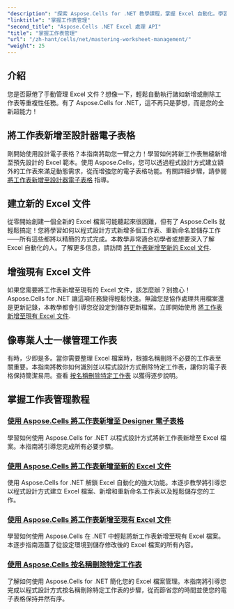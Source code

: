 ```yaml
---
"description": "探索 Aspose.Cells for .NET 教學課程，掌握 Excel 自動化。學習如何以程式設計方式在新的或現有的 Excel 檔案中新增/刪除工作表。"
"linktitle": "掌握工作表管理"
"second_title": "Aspose.Cells .NET Excel 處理 API"
"title": "掌握工作表管理"
"url": "/zh-hant/cells/net/mastering-worksheet-management/"
"weight": 25
---
```


## 介紹

您是否厭倦了手動管理 Excel 文件？想像一下，輕鬆自動執行諸如新增或刪除工作表等重複性任務。有了 Aspose.Cells for .NET，這不再只是夢想，而是您的全新超能力！  

## 將工作表新增至設計器電子表格  

剛開始使用設計電子表格？本指南將助您一臂之力！學習如何將新工作表無縫新增至預先設計的 Excel 範本。使用 Aspose.Cells，您可以透過程式設計方式建立額外的工作表來滿足動態需求，從而增強您的電子表格功能。有關詳細步驟，請參閱 [將工作表新增至設計器電子表格](./adding-worksheets-to-designer-spreadsheet/) 指導。  

## 建立新的 Excel 文件  

從零開始創建一個全新的 Excel 檔案可能聽起來很困難，但有了 Aspose.Cells 就輕鬆搞定！您將學習如何以程式設計方式新增多個工作表、重新命名並儲存工作——所有這些都將以精簡的方式完成。本教學非常適合初學者或想要深入了解 Excel 自動化的人。了解更多信息，請訪問 [將工作表新增至新的 Excel 文件](./adding-worksheets-to-new-excel-file/).  

## 增強現有 Excel 文件  

如果您需要將工作表新增至現有的 Excel 文件，該怎麼辦？別擔心！ Aspose.Cells for .NET 讓這項任務變得輕鬆快速。無論您是協作處理共用檔案還是更新記錄，本教學都會引導您從設定到儲存更新檔案。立即開始使用 [將工作表新增至現有 Excel 文件](./adding-worksheets-to-existing-excel-file/).  

## 像專業人士一樣管理工作表  

有時，少即是多。當你需要整理 Excel 檔案時，根據名稱刪除不必要的工作表至關重要。本指南將教你如何識別並以程式設計方式刪除特定工作表，讓你的電子表格保持簡潔易用。查看 [按名稱刪除特定工作表](./remove-specific-worksheets-by-name/) 以獲得逐步說明。  

## 掌握工作表管理教程
### [使用 Aspose.Cells 將工作表新增至 Designer 電子表格](./adding-worksheets-to-designer-spreadsheet/)
學習如何使用 Aspose.Cells for .NET 以程式設計方式將新工作表新增至 Excel 檔案。本指南將引導您完成所有必要步驟。
### [使用 Aspose.Cells 將工作表新增至新的 Excel 文件](./adding-worksheets-to-new-excel-file/)
使用 Aspose.Cells for .NET 解鎖 Excel 自動化的強大功能。本逐步教學將引導您以程式設計方式建立 Excel 檔案、新增和重新命名工作表以及輕鬆儲存您的工作。
### [使用 Aspose.Cells 將工作表新增至現有 Excel 文件](./adding-worksheets-to-existing-excel-file/)
學習如何使用 Aspose.Cells 在 .NET 中輕鬆將新工作表新增至現有 Excel 檔案。本逐步指南涵蓋了從設定環境到儲存修改後的 Excel 檔案的所有內容。
### [使用 Aspose.Cells 按名稱刪除特定工作表](./remove-specific-worksheets-by-name/)
了解如何使用 Aspose.Cells for .NET 簡化您的 Excel 檔案管理。本指南將引導您完成以程式設計方式按名稱刪除特定工作表的步驟，從而節省您的時間並使您的電子表格保持井然有序。